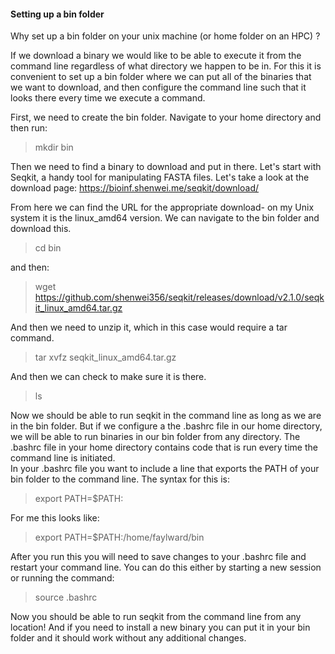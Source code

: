 
#### Setting up a bin folder #####

Why set up a bin folder on your unix machine (or home folder on an HPC) ?

If we download a binary we would like to be able to execute it from the command line regardless of what directory we happen to be in. 
For this it is convenient to set up a bin folder where we can put all of the binaries that we want to download, and then configure the command line such that it looks there every time we execute a command. 

First, we need to create the bin folder. Navigate to your home directory and then run:

>mkdir bin

Then we need to find a binary to download and put in there. Let's start with Seqkit, a handy tool for manipulating FASTA files. 
Let's take a look at the download page: https://bioinf.shenwei.me/seqkit/download/

From here we can find the URL for the appropriate download- on my Unix system it is the linux_amd64 version. We can navigate to the bin folder and download this. 

> cd bin

and then:

>wget https://github.com/shenwei356/seqkit/releases/download/v2.1.0/seqkit_linux_amd64.tar.gz

And then we need to unzip it, which in this case would require a tar command. 

> tar xvfz seqkit_linux_amd64.tar.gz

And then we can check to make sure it is there. 

> ls

Now we should be able to run seqkit in the command line as long as we are in the bin folder. But if we configure a the .bashrc file in our home directory, we will be able to run binaries in our bin folder from any directory. 
The .bashrc file in your home directory contains code that is run every time the command line is initiated.  
In your .bashrc file you want to include a line that exports the PATH of your bin folder to the command line. The syntax for this is:

> export PATH=$PATH:<absolute path to bin folder>

For me this looks like: 
  
> export PATH=$PATH:/home/faylward/bin

After you run this you will need to save changes to your .bashrc file and restart your command line. You can do this either by starting a new session or running the command:
  
  > source .bashrc
  
  
  Now you should be able to run seqkit from the command line from any location! And if you need to install a new binary you can put it in your bin folder and it should work without any additional changes. 
